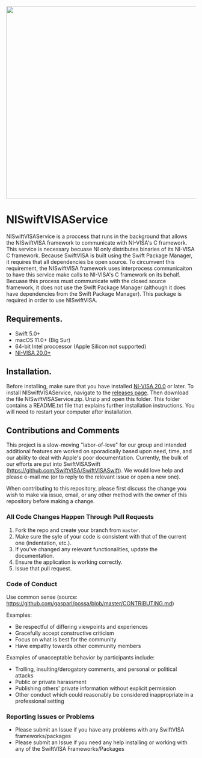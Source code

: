 <img src="https://github.com/SwiftVISA/CoreSwiftVISA/blob/master/SwiftVISA%20Logo.png" width="512" height="512">

# NISwiftVISAService

NISwiftVISAService is a proccess that runs in the background that allows the NISwiftVISA framework to communicate with NI-VISA's C framework. This service is necessary becuase NI only distributes binaries of its NI-VISA C framework. Because SwiftVISA is built using the Swift Package Manager, it requires that all dependencies be open source. To circumvent this requirement, the NISwiftVISA framework uses interprocess communicaiton to have this service make calls to NI-VISA's C framework on its behalf. Becuase this process must communicate with the closed source framework, it does not use the Swift Package Manager (although it does have dependencies from the Swift Package Manager). This package is required in order to use NISwiftVISA.

## Requirements.

- Swift 5.0+
- macOS 11.0+ (Big Sur)
- 64-bit Intel proccessor (Apple Silicon not supported)
- [NI-VISA 20.0+](https://www.ni.com/en-us/support/downloads/drivers/download.ni-visa.html#351229)

## Installation.

Before installing, make sure that you have installed [NI-VISA 20.0](https://www.ni.com/en-us/support/downloads/drivers/download.ni-visa.html#351229) or later. To install NISwiftVISAService, navigate to the [releases page](https://github.com/SwiftVISA/NISwiftVISAService/releases). Then download the file NISwiftVISAService.zip. Unzip and open this folder. This folder contains a README.txt file that explains further installation instructions. You will need to restart your computer after installation.


## Contributions and Comments

This project is a slow-moving "labor-of-love" for our group and intended additional features are worked on sporadically based upon need, time, and our ability to deal with Apple's poor documentation.  Currently, the bulk of our efforts are put into SwiftVISASwift (https://github.com/SwiftVISA/SwiftVISASwift).  We would love help and please e-mail me (or to reply to the relevant issue or open a new one).

When contributing to this repository, please first discuss the change you wish to make via issue, email, or any other method with the owner of this repository before making a change.

### All Code Changes Happen Through Pull Requests

1. Fork the repo and create your branch from `master`.
2. Make sure the syle of your code is consistent with that of the current one (indentation, etc.).
3. If you've changed any relevant functionalities, update the documentation.
4. Ensure the application is working correctly.
5. Issue that pull request.

### Code of Conduct

Use common sense (source: https://github.com/gasparl/possa/blob/master/CONTRIBUTING.md)

Examples:

* Be respectful of differing viewpoints and experiences
* Gracefully accept constructive criticism
* Focus on what is best for the community
* Have empathy towards other community members

Examples of unacceptable behavior by participants include:

* Trolling, insulting/derogatory comments, and personal or political attacks
* Public or private harassment
* Publishing others' private information without explicit permission
* Other conduct which could reasonably be considered inappropriate in a
  professional setting
  
 
### Reporting Issues or Problems
* Please submit an Issue if you have any problems with any SwiftVISA frameworks/packages
* Please submit an Issue if you need any help installing or working with any of the SwiftVISA Frameworks/Packages
